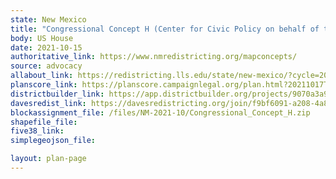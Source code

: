 ```yaml
---
state: New Mexico
title: "Congressional Concept H (Center for Civic Policy on behalf of the People’s Power, People’s Maps Coalition)"
body: US House
date: 2021-10-15
authoritative_link: https://www.nmredistricting.org/mapconcepts/
source: advocacy
allabout_link: https://redistricting.lls.edu/state/new-mexico/?cycle=2020&level=Congress&startdate=
planscore_link: https://planscore.campaignlegal.org/plan.html?20211017T002859.568983308Z
districtbuilder_link: https://app.districtbuilder.org/projects/9070a3a9-9962-4aea-ac19-b7d4a43c85f1
davesredist_link: https://davesredistricting.org/join/f9bf6091-a208-4a83-9401-612755b6119d
blockassignment_file: /files/NM-2021-10/Congressional_Concept_H.zip
shapefile_file:
five38_link:
simplegeojson_file:

layout: plan-page
---
```

